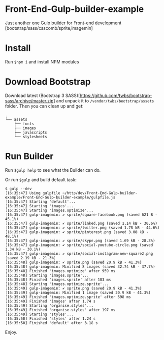 # Front-End-Gulp-builder-example
Just another one Gulp builder for Front-end development [bootstrap/sass/csscomb/sprite,imagemin]

# Install
Run ```$npm i``` and install NPM modules

# Download Bootstrap
Download latest (Bootstrap 3 SASS)[https://github.com/twbs/bootstrap-sass/archive/master.zip] and unpack it to ```/vendor/twbs/bootstrap/assets``` folder. Then you can clean up and get:
```
.
└── assets
    ├── fonts
    ├── images
    ├── javascripts
    └── stylesheets
```

# Run Builder
Run ```$gulp help``` to see what the Builder can do.

Or run ```$gulp``` and build default task:

```
$ gulp --dev
[16:35:47] Using gulpfile ~/http/dev/Front-End-Gulp-builder-example/Front-End-Gulp-builder-example/gulpfile.js
[16:35:47] Starting 'default'...
[16:35:47] Starting 'images'...
[16:35:47] Starting 'images.optimize'...
[16:35:47] gulp-imagemin: ✔ sprite/square-facebook.png (saved 621 B - 45.1%)
[16:35:47] gulp-imagemin: ✔ sprite/linked.png (saved 1.14 kB - 30.6%)
[16:35:47] gulp-imagemin: ✔ sprite/twitter.png (saved 1.78 kB - 44.6%)
[16:35:47] gulp-imagemin: ✔ sprite/pinterest.png (saved 3.08 kB - 48.1%)
[16:35:47] gulp-imagemin: ✔ sprite/skype.png (saved 1.69 kB - 28.3%)
[16:35:47] gulp-imagemin: ✔ sprite/social-youtube-circle.png (saved 1.34 kB - 30.1%)
[16:35:47] gulp-imagemin: ✔ sprite/social-instagram-new-square2.png (saved 2.19 kB - 21.3%)
[16:35:48] gulp-imagemin: ✔ sprite.png (saved 20.9 kB - 41.3%)
[16:35:48] gulp-imagemin: Minified 8 images (saved 32.74 kB - 37.7%)
[16:35:48] Finished 'images.optimize' after 959 ms
[16:35:48] Starting 'images.sprite'...
[16:35:48] Finished 'images.sprite' after 183 ms
[16:35:48] Starting 'images.optimize.sprite'...
[16:35:49] gulp-imagemin: ✔ sprite.png (saved 20.9 kB - 41.3%)
[16:35:49] gulp-imagemin: Minified 1 image (saved 20.9 kB - 41.3%)
[16:35:49] Finished 'images.optimize.sprite' after 598 ms
[16:35:49] Finished 'images' after 1.74 s
[16:35:49] Starting 'organise.styles'...
[16:35:49] Finished 'organise.styles' after 197 ms
[16:35:49] Starting 'styles'...
[16:35:50] Finished 'styles' after 1.24 s
[16:35:50] Finished 'default' after 3.18 s
```

Enjoy.
